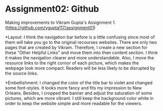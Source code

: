 # Assignment02: Github
Making improvements to Vikram Gupta's Assignment 1.
(https://github.com/vgupta117/assignment01)

*Layout: I think the navigation bar before is a little confusing since most of them will take you go to the original recourses websites. There are only two pages that are created by Vikram. Therefore, I create a new section for these "Other Helpful Links" and move them into then content section. I think it makes the navigation clearer and more understandable. Also, I move the resource links to the right cornor of each picture, which makes the webpage look more compact. Readers will be less likely to be disrupted by the source links.

*Embellishment: I changed the color of the title bar to violet and changed some font-styles. It looks more fancy and fits my impression to New Orleans. Besides, I cropped the banner and adjust the saturation of some pictures, which are more vibrant. I still keep the background color white in order to keep the website simple and more readable for the viewers. 

